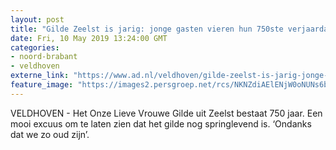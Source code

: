```yaml
---
layout: post
title: "Gilde Zeelst is jarig: jonge gasten vieren hun 750ste verjaardag"
date: Fri, 10 May 2019 13:24:00 GMT
categories: 
- noord-brabant 
- veldhoven 
externe_link: "https://www.ad.nl/veldhoven/gilde-zeelst-is-jarig-jonge-gasten-vieren-hun-750ste-verjaardag~a0490e13/"
feature_image: "https://images2.persgroep.net/rcs/NKNZdiAElENjW0oNUNs6bf92dco/diocontent/147617983/_fitwidth/400/?appId=21791a8992982cd8da851550a453bd7f&quality=0.7"
---
```


VELDHOVEN - Het Onze Lieve Vrouwe Gilde uit Zeelst bestaat 750 jaar. Een mooi excuus om te laten zien dat het gilde nog springlevend is. ‘Ondanks dat we zo oud zijn’.
